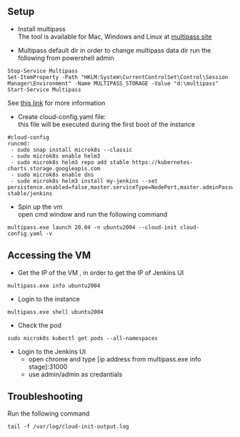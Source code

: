 ## Setup 
* Install multipass  
The tool is available for Mac, Windows and Linux at [multipass site](https://multipass.run/)


* Multipass default dir
in order to change multipass data dir run the following from powershell admin 
```
Stop-Service Multipass
Set-ItemProperty -Path "HKLM:System\CurrentControlSet\Control\Session Manager\Environment" -Name MULTIPASS_STORAGE -Value "d:\multipass"
Start-Service Multipass
```

See [this link](https://github.com/canonical/multipass/pull/1789) for more information 



* Create cloud-config.yaml file:  
this file will be executed during the first boot of the instance  
```
#cloud-config
runcmd:
 - sudo snap install microk8s --classic 
 - sudo microk8s enable helm3
 - sudo microk8s helm3 repo add stable https://kubernetes-charts.storage.googleapis.com
 - sudo microk8s enable dns
 - sudo microk8s helm3 install my-jenkins --set persistence.enabled=false,master.serviceType=NodePort,master.adminPassword="admin",master.nodePort=31000 stable/jenkins
```

* Spin up the vm  
open cmd window and run the following command 
```
multipass.exe launch 20.04 -n ubuntu2004 --cloud-init cloud-config.yaml -v
```

## Accessing the VM 
* Get the IP of the VM  , in order to get the IP of Jenkins UI
```
multipass.exe info ubuntu2004
```
* Login to the instance 
```
multipass.exe shell ubuntu2004
```
* Check the pod
```
sudo microk8s kubectl get pods --all-namespaces
```
* Login to the Jenkins UI  
  - open chrome and type [ip address from multipass.exe info stage]:31000  
  - use admin/admin as credantials     
## Troubleshooting  
Run the following command 
```
tail -f /var/log/cloud-init-output.log
```
